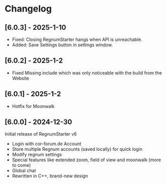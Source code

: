 # Changelog

## [6.0.3] - 2025-1-10

- Fixed: Closing RegnumStarter hangs when API is unreachable.
- Added: Save Settings button in settings window.

## [6.0.2] - 2025-1-2

- Fixed Missing include which was only noticeable with the build from the Website

## [6.0.1] - 2025-1-2

- Hotfix for Moonwalk

## [6.0.0] - 2024-12-30

Initial release of RegnumStarter v6

- Login with cor-forum.de Account
- Store multiple Regnum accounts (saved locally) for quick login
- Modify regnum settings
- Special features like extended zoom, field of view and moonwalk (more to come)
- Global chat
- Rewritten in C++, brand-new design